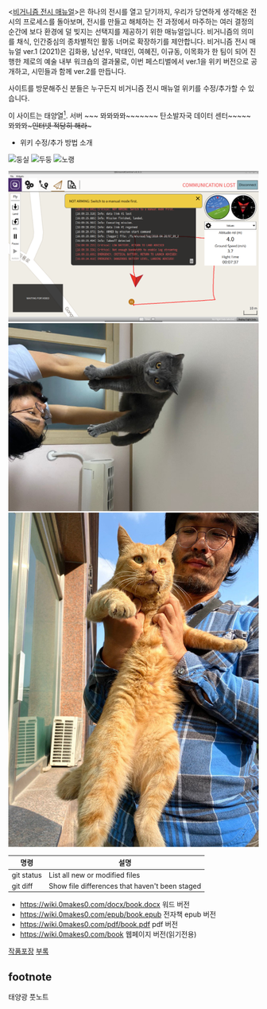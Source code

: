 <[비거니즘 전시 매뉴얼](https://0makes0.com/pdf/%EB%B9%84%EA%B1%B0%EB%8B%88%EC%A6%98_%EC%A0%84%EC%8B%9C_%EB%A7%A4%EB%89%B4%EC%96%BC_ver1.pdf)>은 하나의 전시를 열고 닫기까지, 우리가 당연하게 생각해온 전시의 프로세스를 돌아보며, 전시를 만들고 해체하는 전 과정에서 마주하는 여러 결정의 순간에 보다 환경에 덜 빚지는 선택지를 제공하기 위한 매뉴얼입니다. 비거니즘의 의미를 채식, 인간중심의 종차별적인 활동 너머로 확장하기를 제안합니다. 비거니즘 전시 매뉴얼 ver.1 (2021)은 김화용, 남선우, 박태인, 여혜진, 이규동, 이목화가 한 팀이 되어 진행한 제로의 예술 내부 워크숍의 결과물로, 이번 페스티벌에서 ver.1을 위키 버전으로 공개하고, 시민들과 함께 ver.2를 만듭니다. 

사이트를 방문해주신 분들은 누구든지 비거니즘 전시 매뉴얼 위키를 수정/추가할 수 있습니다.

이 사이트는 태양열[<sup id="footnote-solar">1</sup>](#fn1). 서버 ~~~ 뫄뫄뫄뫄~~~~~~~ 탄소발자국 데이터 센터~~~~~ 뫄뫄뫄~~~~~인터넷 적당히 해라~~~~~

+ 위키 수정/추가 방법 소개
 

![둥실](https://i.imgur.com/nfiQful.png)
![두둥](https://i.imgur.com/ADO45gK.png)
![노랭](https://i.imgur.com/JkaXlvT.png)

![업로드테스트](./uploads/20170420_crash_from_battery_level.png)
![그림설명](./uploads/photo6257982176402451382.jpg)
![노랭아건강하자](./uploads/photo6260392211401255721.jpg)

| 명령 | 설명 |
| --- | --- |
| git status | List all new or modified files |
| git diff | Show file differences that haven't been staged |


* https://wiki.0makes0.com/docx/book.docx 워드 버전 
* https://wiki.0makes0.com/epub/book.epub 전자책 epub 버전 
* https://wiki.0makes0.com/pdf/book.pdf pdf 버전 
* https://wiki.0makes0.com/book 웹페이지 버전(읽기전용)

[작품포장](작품포장)
[부록](부록)

## footnote

<span id="fn1"></span> 태양광 풋노트 